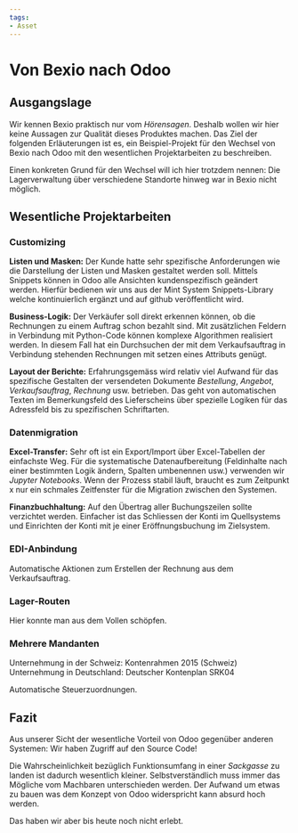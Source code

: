 ```yaml
---
tags:
- Asset
---
```

# Von Bexio nach Odoo

## Ausgangslage

Wir kennen Bexio praktisch nur vom *Hörensagen*. Deshalb wollen wir hier keine Aussagen zur Qualität dieses Produktes machen. 
Das Ziel der folgenden Erläuterungen ist es, ein Beispiel-Projekt für den Wechsel von Bexio nach Odoo mit den wesentlichen Projektarbeiten zu beschreiben.

Einen konkreten Grund für den Wechsel will ich hier trotzdem nennen: Die Lagerverwaltung über verschiedene Standorte hinweg war in Bexio nicht möglich.


## Wesentliche Projektarbeiten

### Customizing

**Listen und Masken:** Der Kunde hatte sehr spezifische Anforderungen wie die Darstellung der Listen und Masken gestaltet werden soll. Mittels Snippets können in Odoo alle Ansichten kundenspezifisch geändert werden. Hierfür bedienen wir uns aus der Mint System Snippets-Library welche kontinuierlich ergänzt und auf github veröffentlicht wird.

**Business-Logik:** Der Verkäufer soll direkt erkennen können, ob die Rechnungen zu einem Auftrag schon bezahlt sind. Mit zusätzlichen Feldern in Verbindung mit Python-Code können komplexe Algorithmen realisiert werden. In diesem Fall hat ein Durchsuchen der mit dem Verkaufsauftrag in Verbindung stehenden Rechnungen mit setzen eines Attributs genügt.

**Layout der Berichte:** Erfahrungsgemäss wird relativ viel Aufwand für das spezifische Gestalten der versendeten Dokumente  *Bestellung*, *Angebot*, *Verkaufsauftrag*, *Rechnung* usw. betrieben. Das geht von automatischen Texten im Bemerkungsfeld des Lieferscheins über spezielle Logiken für das Adressfeld bis zu spezifischen Schriftarten.


### Datenmigration

**Excel-Transfer:** Sehr oft ist ein Export/Import über Excel-Tabellen der einfachste Weg. Für die systematische Datenaufbereitung (Feldinhalte nach einer bestimmten Logik ändern, Spalten umbenennen usw.) verwenden wir *Jupyter Notebooks*. Wenn der Prozess stabil läuft, braucht es zum Zeitpunkt x nur ein schmales Zeitfenster für die Migration zwischen den Systemen.

**Finanzbuchhaltung:** Auf den Übertrag aller Buchungszeilen sollte verzichtet werden. Einfacher ist das Schliessen der Konti im Quellsystems und Einrichten der Konti mit je einer Eröffnungsbuchung im Zielsystem.


### EDI-Anbindung


Automatische Aktionen zum Erstellen der Rechnung aus dem Verkaufsauftrag.


### Lager-Routen

Hier konnte man aus dem Vollen schöpfen.


### Mehrere Mandanten



Unternehmung in der Schweiz: Kontenrahmen 2015 (Schweiz)
Unternehmung in Deutschland: Deutscher Kontenplan SRK04

Automatische Steuerzuordnungen.


## Fazit

Aus unserer Sicht der wesentliche Vorteil von Odoo gegenüber anderen Systemen: Wir haben Zugriff auf den Source Code!

Die Wahrscheinlichkeit bezüglich Funktionsumfang in einer *Sackgasse* zu landen ist dadurch wesentlich kleiner.  Selbstverständlich muss immer das Mögliche vom Machbaren unterschieden werden. Der Aufwand um etwas zu bauen was dem Konzept von Odoo widerspricht kann absurd hoch werden.

Das haben wir aber bis heute noch nicht erlebt.

